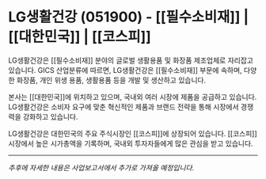 # LG생활건강 (051900) - [[필수소비재]] | [[대한민국]] | [[코스피]]

LG생활건강은 [[필수소비재]] 분야의 글로벌 생활용품 및 화장품 제조업체로 자리잡고 있습니다. GICS 산업분류에 따르면, LG생활건강은 [[필수소비재]] 부문에 속하며, 다양한 화장품, 개인 위생 용품, 생활용품 등을 개발 및 생산하고 있습니다.

본사는 [[대한민국]]에 위치하고 있으며, 국내외 여러 시장에 제품을 공급하고 있습니다. LG생활건강은 소비자 요구에 맞춘 혁신적인 제품과 브랜드 전략을 통해 시장에서 경쟁력을 강화하고 있습니다.

LG생활건강은 대한민국의 주요 주식시장인 [[코스피]]에 상장되어 있습니다. [[코스피]] 시장에서 높은 시가총액을 기록하며, 국내외 투자자들에게 많은 관심을 받고 있습니다.

---

*추후에 자세한 내용은 사업보고서에서 추가로 가져올 예정입니다.*